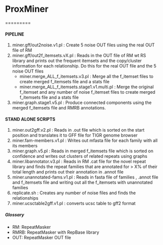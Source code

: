 <h1><b>ProxMiner</b></h1>
=========
<p><h4>PIPELINE</h4>
<ol>
<li>miner.gff/out2noise.v1.pl : Create 5 noise OUT files using the real OUT file of RM</li>
<li>miner.gff/out2f_itemsets.vX.pl : Reads in the OUT file of RM wt RS library and prints out the frequent itemsets and the copy/cluster information for each relationship. Do this for the real OUT file and the 5 noise OUT files
<ul>
<li>miner.merge_ALL_f_itemsets.v3.pl : Merge all the f_itemset files to create merged f_itemsets file and a stats file</li>
<li>miner.merge_ALL_f_itemsets.stage1.v1.multi.pl : Merge the original f_itemset and any number of noise f_itemset files to create merged f_itemsets file and a stats file</li>
</ul>
<li>miner.graph.stage1.v5.pl : Produce connected components using the merged f_itemsets file and RMRB annotations.</li>
</ol>
</p>
<p><h4>STAND ALONE SCRIPTS</h4>
<ol>
<li>miner.out2gff.v2.pl : Reads in .out file which is sorted on the start position and translates it to GFF file for TIGR genome browser</li>
<li>miner.fam-members.v1.pl : Writes out mfasta file for each family with all its members</li>
<li>miner.graph.v5.pl : Reads in merged f_itemsets file which is sorted on confidence and writes out clusters of related repeats using graphs</li>
<li>miner.libannotator.v3.pl : Reads in RM .cat file for the novel repeat library and finds the repeat families that are annotated for > X% of their total length and prints out their annotation in .annot file</li>
<li>miner.unannotated-fams.v1.pl : Reads in fasta file of families , .annot file and f_itemsets file and writing out all the f_itemsets with unannotated families </li>
<li>replicate.sh : Creates any number of noise files and finds the relationships</li>
<li>miner.ucsctable2gff.v1.pl : converts ucsc table to gff2 format</li>
</ol></p>
<p><h5>Glossary</h5>
<ul>
<li>RM: RepeatMasker</li>
<li>RMRB: RepeatMasker with RepBase library</li>
<li>OUT: RepeatMasker OUT file</li>
</ul>